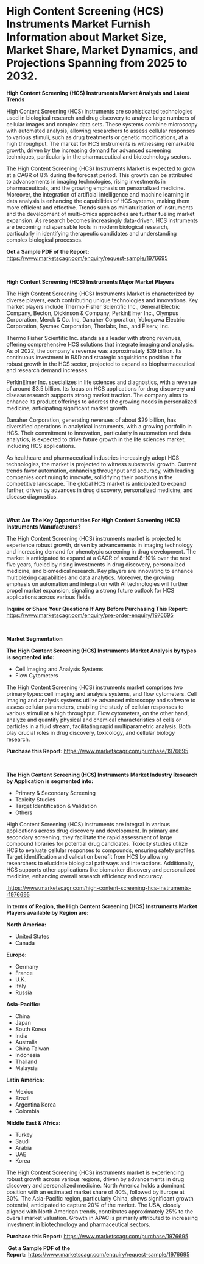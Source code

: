 <p><h1>High Content Screening (HCS) Instruments Market Furnish Information about Market Size, Market Share, Market Dynamics, and Projections Spanning from 2025 to 2032.</h1></p><p><strong>High Content Screening (HCS) Instruments Market Analysis and Latest Trends</strong></p>
<p><p>High Content Screening (HCS) instruments are sophisticated technologies used in biological research and drug discovery to analyze large numbers of cellular images and complex data sets. These systems combine microscopy with automated analysis, allowing researchers to assess cellular responses to various stimuli, such as drug treatments or genetic modifications, at a high throughput. The market for HCS instruments is witnessing remarkable growth, driven by the increasing demand for advanced screening techniques, particularly in the pharmaceutical and biotechnology sectors.</p><p>The High Content Screening (HCS) Instruments Market is expected to grow at a CAGR of 8% during the forecast period. This growth can be attributed to advancements in imaging technologies, rising investments in pharmaceuticals, and the growing emphasis on personalized medicine. Moreover, the integration of artificial intelligence and machine learning in data analysis is enhancing the capabilities of HCS systems, making them more efficient and effective. Trends such as miniaturization of instruments and the development of multi-omics approaches are further fueling market expansion. As research becomes increasingly data-driven, HCS instruments are becoming indispensable tools in modern biological research, particularly in identifying therapeutic candidates and understanding complex biological processes.</p></p>
<p><strong>Get a Sample PDF of the Report:&nbsp;</strong> <a href="https://www.marketscagr.com/enquiry/request-sample/1976695?utm_campaign=3189&utm_medium=2&utm_source=Github&utm_content=ia&utm_term=12042025&utm_id=high-content-screening-hcs-instruments">https://www.marketscagr.com/enquiry/request-sample/1976695</a></p>
<p>&nbsp;</p>
<p><strong>High Content Screening (HCS) Instruments Major Market Players</strong></p>
<p><p>The High Content Screening (HCS) Instruments Market is characterized by diverse players, each contributing unique technologies and innovations. Key market players include Thermo Fisher Scientific Inc., General Electric Company, Becton, Dickinson & Company, PerkinElmer Inc., Olympus Corporation, Merck & Co. Inc, Danaher Corporation, Yokogawa Electric Corporation, Sysmex Corporation, Thorlabs, Inc., and Fiserv, Inc.</p><p>Thermo Fisher Scientific Inc. stands as a leader with strong revenues, offering comprehensive HCS solutions that integrate imaging and analysis. As of 2022, the company's revenue was approximately $39 billion. Its continuous investment in R&D and strategic acquisitions position it for robust growth in the HCS sector, projected to expand as biopharmaceutical and research demand increases.</p><p>PerkinElmer Inc. specializes in life sciences and diagnostics, with a revenue of around $3.5 billion. Its focus on HCS applications for drug discovery and disease research supports strong market traction. The company aims to enhance its product offerings to address the growing needs in personalized medicine, anticipating significant market growth.</p><p>Danaher Corporation, generating revenues of about $29 billion, has diversified operations in analytical instruments, with a growing portfolio in HCS. Their commitment to innovation, particularly in automation and data analytics, is expected to drive future growth in the life sciences market, including HCS applications.</p><p>As healthcare and pharmaceutical industries increasingly adopt HCS technologies, the market is projected to witness substantial growth. Current trends favor automation, enhancing throughput and accuracy, with leading companies continuing to innovate, solidifying their positions in the competitive landscape. The global HCS market is anticipated to expand further, driven by advances in drug discovery, personalized medicine, and disease diagnostics.</p></p>
<p>&nbsp;</p>
<p><strong>What Are The Key Opportunities For High Content Screening (HCS) Instruments Manufacturers?</strong></p>
<p><p>The High Content Screening (HCS) instruments market is projected to experience robust growth, driven by advancements in imaging technology and increasing demand for phenotypic screening in drug development. The market is anticipated to expand at a CAGR of around 8-10% over the next five years, fueled by rising investments in drug discovery, personalized medicine, and biomedical research. Key players are innovating to enhance multiplexing capabilities and data analytics. Moreover, the growing emphasis on automation and integration with AI technologies will further propel market expansion, signaling a strong future outlook for HCS applications across various fields.</p></p>
<p><strong>Inquire or Share Your Questions If Any Before Purchasing This Report:</strong> <a href="https://www.marketscagr.com/enquiry/pre-order-enquiry/1976695?utm_campaign=3189&utm_medium=2&utm_source=Github&utm_content=ia&utm_term=12042025&utm_id=high-content-screening-hcs-instruments">https://www.marketscagr.com/enquiry/pre-order-enquiry/1976695</a></p>
<p>&nbsp;</p>
<p><strong>Market Segmentation</strong></p>
<p><strong>The High Content Screening (HCS) Instruments Market Analysis by types is segmented into:</strong></p>
<p><ul><li>Cell Imaging and Analysis Systems</li><li>Flow Cytometers</li></ul></p>
<p><p>The High Content Screening (HCS) instruments market comprises two primary types: cell imaging and analysis systems, and flow cytometers. Cell imaging and analysis systems utilize advanced microscopy and software to assess cellular parameters, enabling the study of cellular responses to various stimuli at a high throughput. Flow cytometers, on the other hand, analyze and quantify physical and chemical characteristics of cells or particles in a fluid stream, facilitating rapid multiparametric analysis. Both play crucial roles in drug discovery, toxicology, and cellular biology research.</p></p>
<p><strong>Purchase this Report:&nbsp;</strong><a href="https://www.marketscagr.com/purchase/1976695?utm_campaign=3189&utm_medium=2&utm_source=Github&utm_content=ia&utm_term=12042025&utm_id=high-content-screening-hcs-instruments">https://www.marketscagr.com/purchase/1976695</a></p>
<p>&nbsp;</p>
<p><strong>The High Content Screening (HCS) Instruments Market Industry Research by Application is segmented into:</strong></p>
<p><ul><li>Primary & Secondary Screening</li><li>Toxicity Studies</li><li>Target Identification & Validation</li><li>Others</li></ul></p>
<p><p>High Content Screening (HCS) instruments are integral in various applications across drug discovery and development. In primary and secondary screening, they facilitate the rapid assessment of large compound libraries for potential drug candidates. Toxicity studies utilize HCS to evaluate cellular responses to compounds, ensuring safety profiles. Target identification and validation benefit from HCS by allowing researchers to elucidate biological pathways and interactions. Additionally, HCS supports other applications like biomarker discovery and personalized medicine, enhancing overall research efficiency and accuracy.</p></p>
<p><a href="https://www.marketscagr.com/high-content-screening-hcs-instruments-r1976695?utm_campaign=3189&utm_medium=2&utm_source=Github&utm_content=ia&utm_term=12042025&utm_id=high-content-screening-hcs-instruments">&nbsp;https://www.marketscagr.com/high-content-screening-hcs-instruments-r1976695</a></p>
<p><strong>In terms of Region, the High Content Screening (HCS) Instruments Market Players available by Region are:</strong></p>
<p>
    <p> <strong> North America: </strong>
        <ul>
            <li>United States</li>
            <li>Canada</li>
        </ul>
        </p> 
    <p> <strong> Europe: </strong>
        <ul>
            <li>Germany</li>
            <li>France</li>
            <li>U.K.</li>
            <li>Italy</li>
            <li>Russia</li>
        </ul>
        </p> 
    <p> <strong> Asia-Pacific: </strong>
        <ul>
            <li>China</li>
            <li>Japan</li>
            <li>South Korea</li>
            <li>India</li>
            <li>Australia</li>
            <li>China Taiwan</li>
            <li>Indonesia</li>
            <li>Thailand</li>
            <li>Malaysia</li>
        </ul>
        </p> 
    <p> <strong> Latin America: </strong>
        <ul>
            <li>Mexico</li>
            <li>Brazil</li>
            <li>Argentina Korea</li>
            <li>Colombia</li>
        </ul>
        </p> 
    <p> <strong> Middle East & Africa: </strong>
        <ul>
            <li>Turkey</li>
            <li>Saudi</li>
            <li>Arabia</li>
            <li>UAE</li>
            <li>Korea</li>
        </ul>
    </p>
    </p>
<p><p>The High Content Screening (HCS) instruments market is experiencing robust growth across various regions, driven by advancements in drug discovery and personalized medicine. North America holds a dominant position with an estimated market share of 40%, followed by Europe at 30%. The Asia-Pacific region, particularly China, shows significant growth potential, anticipated to capture 20% of the market. The USA, closely aligned with North American trends, contributes approximately 25% to the overall market valuation. Growth in APAC is primarily attributed to increasing investment in biotechnology and pharmaceutical sectors.</p></p>
<p><strong>Purchase this Report: </strong><a href="https://www.marketscagr.com/purchase/1976695?utm_campaign=3189&utm_medium=2&utm_source=Github&utm_content=ia&utm_term=12042025&utm_id=high-content-screening-hcs-instruments">https://www.marketscagr.com/purchase/1976695</a></p>
<p>&nbsp;<strong>Get a Sample PDF of the Report:&nbsp;&nbsp;</strong><a href="https://www.marketscagr.com/enquiry/request-sample/1976695?utm_campaign=3189&utm_medium=2&utm_source=Github&utm_content=ia&utm_term=12042025&utm_id=high-content-screening-hcs-instruments">https://www.marketscagr.com/enquiry/request-sample/1976695</a></p>
<p><strong></strong></p>
<p><p></p><p></p><p></p></p>